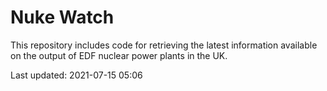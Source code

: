 # Nuke Watch

This repository includes code for retrieving the latest information available on the output of EDF nuclear power plants in the UK.

Last updated: 2021-07-15 05:06